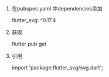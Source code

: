 1. 在pubspec.yaml 中dependencies添加

    flutter_svg: ^0.17.4

2. 获取

    flutter pub get

3. 引用

    import 'package:flutter_svg/svg.dart';